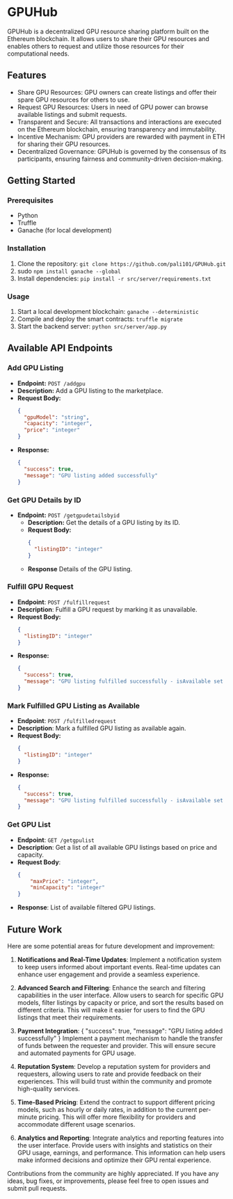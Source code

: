 # GPUHub

GPUHub is a decentralized GPU resource sharing platform built on the Ethereum blockchain. It allows users to share their GPU resources and enables others to request and utilize those resources for their computational needs.

## Features

- Share GPU Resources: GPU owners can create listings and offer their spare GPU resources for others to use.
- Request GPU Resources: Users in need of GPU power can browse available listings and submit requests.
- Transparent and Secure: All transactions and interactions are executed on the Ethereum blockchain, ensuring transparency and immutability.
- Incentive Mechanism: GPU providers are rewarded with payment in ETH for sharing their GPU resources.
- Decentralized Governance: GPUHub is governed by the consensus of its participants, ensuring fairness and community-driven decision-making.

## Getting Started

### Prerequisites

- Python
- Truffle
- Ganache (for local development)

### Installation

1. Clone the repository: `git clone https://github.com/pali101/GPUHub.git`
2. sudo `npm install ganache --global`
3. Install dependencies: `pip install -r src/server/requirements.txt`
### Usage

1. Start a local development blockchain: `ganache --deterministic`
2. Compile and deploy the smart contracts: `truffle migrate`
3. Start the backend server: `python src/server/app.py`

## Available API Endpoints

### Add GPU Listing

- **Endpoint:** `POST /addgpu`
- **Description:** Add a GPU listing to the marketplace.
- **Request Body:**
  ```json
  {
    "gpuModel": "string",
    "capacity": "integer",
    "price": "integer"
  }
    ```
- **Response:**
  ```json
  {
    "success": true,
    "message": "GPU listing added successfully"
  }
  ```

### Get GPU Details by ID
  - **Endpoint:** `POST /getgpudetailsbyid`
    - **Description:** Get the details of a GPU listing by its ID.
    - **Request Body:**
      ```json
      {
        "listingID": "integer"
      }
    - **Response** Details of the GPU listing.

### Fulfill GPU Request
- **Endpoint**: `POST /fulfillrequest`
- **Description**: Fulfill a GPU request by marking it as unavailable.
- **Request Body:**
  ```json
  {
    "listingID": "integer"
  }
  ```
- **Response:**
  ```json
  {
    "success": true,
    "message": "GPU listing fulfilled successfully - isAvailable set to false"
  }
  ```

### Mark Fulfilled GPU Listing as Available
- **Endpoint**: `POST /fulfilledrequest`
- **Description**: Mark a fulfilled GPU listing as available again.
- **Request Body:**
  ```json
  {
    "listingID": "integer"
  }
  ```
- **Response:**
  ```json
  {
    "success": true,
    "message": "GPU listing fulfilled successfully - isAvailable set to true"
  }
  ```

### Get GPU List
- **Endpoint**: `GET /getgpulist`
- **Description**: Get a list of all available GPU listings based on price and capacity.
- **Request Body**:
    ```json
    {
        "maxPrice": "integer",
        "minCapacity": "integer"
    }
    ```
- **Response**: List of available filtered GPU listings.

## Future Work

Here are some potential areas for future development and improvement:
1. **Notifications and Real-Time Updates**: Implement a notification system to keep users informed about important events. Real-time updates can enhance user engagement and provide a seamless experience.

2. **Advanced Search and Filtering**: Enhance the search and filtering capabilities in the user interface. Allow users to search for specific GPU models, filter listings by capacity or price, and sort the results based on different criteria. This will make it easier for users to find the GPU listings that meet their requirements.

3. **Payment Integration**: {
  "success": true,
  "message": "GPU listing added successfully"
}
Implement a payment mechanism to handle the transfer of funds between the requester and provider. This will ensure secure and automated payments for GPU usage.

4. **Reputation System**: Develop a reputation system for providers and requesters, allowing users to rate and provide feedback on their experiences. This will build trust within the community and promote high-quality services.

5. **Time-Based Pricing**: Extend the contract to support different pricing models, such as hourly or daily rates, in addition to the current per-minute pricing. This will offer more flexibility for providers and accommodate different usage scenarios.

6. **Analytics and Reporting**: Integrate analytics and reporting features into the user interface. Provide users with insights and statistics on their GPU usage, earnings, and performance. This information can help users make informed decisions and optimize their GPU rental experience.

Contributions from the community are highly appreciated. If you have any ideas, bug fixes, or improvements, please feel free to open issues and submit pull requests.
